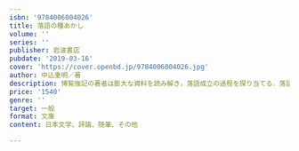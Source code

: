 ```yaml
---
isbn: '9784006004026'
title: 落語の種あかし
volume: ''
series: ''
publisher: 岩波書店
pubdate: '2019-03-16'
cover: 'https://cover.openbd.jp/9784006004026.jpg'
author: 中込重明／著
description: 博覧強記の著者は膨大な資料を読み解き，落語成立の過程を探り当てる．落語を愛した著者面目躍如の種あかし．
price: '1540'
genre: ''
target: 一般
format: 文庫
content: 日本文学、評論、随筆、その他

---
```

